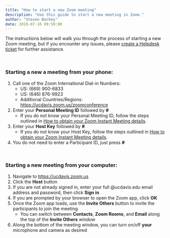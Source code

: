 ```yaml
---
title: "How to start a new Zoom meeting"
description: "Use this guide to start a new meeting in Zoom."
author: "Steven Barkey"
date: 2019-07-16 09:59:00
---
```


<p>The instructions below will walk you through the process of starting a new Zoom meeting, but if you encounter any issues, please <a class="external-link" href="https://caeshelp.ucdavis.edu" target="_blank">create a Helpdesk ticket</a> for further assistance.</p>
<br />
<h3>Starting a new a meeting from your phone:</h3>
<ol >
  <li>Call one of the Zoom International Dial-in Numbers:
    <ul >
      <li>US: (669) 900-6833</li>
      <li>US: (646) 876-9923</li>
      <li>Additional Countries/Regions: <a class="external-link" href="https://ucdavis.zoom.us/zoomconference" target="_blank">https://ucdavis.zoom.us/zoomconference</a></li>
    </ul>
  </li>
  <li>Enter your <b>Personal Meeting ID</b> followed by <b>#</b>
    <ul >
      <li>If you do not know your Personal Meeting ID, follow the steps outlined in <a class="external-link" href="/documentation/helpdesk/obtaining-zoom-meeting-details" target="_blank">How to obtain your Zoom Instant Meeting details</a>.</li>
    </ul>
  </li>
  <li>Enter your <b>Host Key</b> followed by <b>#</b>
    <ul >
      <li>If you do not know your Host Key, follow the steps outlined in <a class="external-link" href="/documentation/helpdesk/obtaining-zoom-meeting-details" target="_blank">How to obtain your Zoom Instant Meeting details</a>.</li>
    </ul>
  </li>
  <li>You do not need to enter a Participant ID, just press <b>#</b></li>
</ol>
<br />

<h3>Starting a new meeting from your computer:</h3>
<ol >
  <li>Navigate to <a class="external-link" href="https://ucdavis.zoom.us" target="_blank">https://ucdavis.zoom.us</a></li>
  <li>Click the <b>Host</b> button</li>
  <li>If you are not already signed in, enter your full @ucdavis.edu email address and password, then click <b>Sign in</b></li>
  <li>If you are prompted by your browser to open the Zoom app, click <b>OK</b></li>
  <li>Once the Zoom app loads, use the <b>Invite Others</b> button to invite the participants to join the meeting
    <ul >
      <li>You can switch between <b>Contacts</b>, <b>Zoom Rooms</b>, and <b>Email</b> along the top of the <b>Invite Others</b> window</li>
    </ul>
  </li>
  <li>Along the bottom of the meeting window, you can turn on/off <b>your</b> microphone and camera as desired</li>
</ol>
